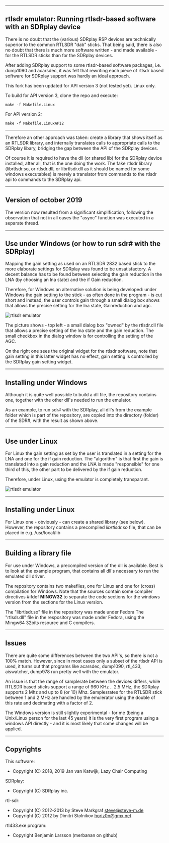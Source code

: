 
--------------------------------------------------------------------------
rtlsdr emulator: Running rtlsdr-based software with an SDRplay device
--------------------------------------------------------------------------

There is no doubt that the (various) SDRplay RSP devices are technically
superior to the common RTLSDR "dab" sticks. That being said, there is
also no doubt that there is much more software written - and made available -
for the RTLSDR sticks than for the SDRplay devices.

After adding SDRplay support to some rtlsdr-based software packages, i.e.
dump1090 and acarsdec, it was felt that rewriting each piece of 
rtlsdr based software for SDRplay support was hardly an ideal approach.

This fork has been updated for API version 3 (not tested yet). Linux only.

To build for API version 3, clone the repo and execute:
```
make -f Makefile.Linux
```

For API version 2:
```
make -f Makefile.LinuxAPI2
```

---------------------------------------------------------------------------

Therefore an other approach was taken: create a library that shows itself as
an RTLSDR library, and internally translates calls to appropriate calls
to the SDRplay libary,  bridging the gap between the API of the SDRplay
devices. 

Of course it is required to have the dll (or shared lib) for the
SDRplay device installed,
after all, that is the one doing the work. The fake rtlsdr library
(librtlsdr.so, or rtlsdr.dll, or librtlsdr.dll as it should
be named for some windows executables) is merely
a translator from commands to the rtlsdr api to
commands to the SDRplay api.

----------------------------------------------------------------------------
Version of october 2019
----------------------------------------------------------------------------

The version now resulted from a significant simplification, following
the observation that not in all cases the "async" function was executed
in a separate thread.

-----------------------------------------------------------------------------
Use under Windows (or how to run sdr# with the SDRplay)
-----------------------------------------------------------------------------

Mapping the gain setting as used on an RTLSDR 2832 based stick to
the more elaborate settings for SDRplay was found to be unsatisfactory.
A decent balance has to be found between selecting the gain reduction
in the LNA (by choosing an lna state) and the if Gain reduction.

Therefore, for Windows an alternative solution is being developed:
under Windows the gain setting to the stick - as often done in the
program - is cut short and instead, the user controls gain
through a small dialog box shows that allows
the precise setting for the lna state, Gainreduction and agc.

![rtlsdr emulator](/rtlsdr-emulator-windows.png?raw=true)

The picture shows - top left - a small dialog box "owned" by the
rtlsdr.dll file that allows a precise setting of the lna state and
the gain reduction. The small checkbox in the dialog window is
for controlling the setting of the AGC.

 On the right one sees the original widget for the
rtlsdr software, note that gain setting in this latter widget has no effect,
gain setting is controlled by the SDRplay gain setting widget.

------------------------------------------------------------------------------
Installing under Windows
------------------------------------------------------------------------------

Although it is quite well possible to build a dll file, the repository contains
one, together with the other dll's needed to run the emulator.

As an example, to run sdr# with the SDRplay, all dll's from the example folder
which is part of the repository, are copied into the directory (folder)  of the SDR#,
with the result as shown above.

------------------------------------------------------------------------------
Use under Linux 
-------------------------------------------------------------------------------

For Linux the gain setting as set by the user is translated in a setting for
the LNA and one for the if gain reduction.
The "algorithm" is that first the gain is translated into a gain reduction and
the LNA is made "responsible" for one third of this,
the other part to be delivered by the if gain reduction.

Therefore, under Linux, using the emulator is completely transparant.

![rtlsdr emulator](/rtlsdr-emulator-linux.png?raw=true)

-------------------------------------------------------------------------------
Installing under Linux
-------------------------------------------------------------------------------

For Linux one - obviously - can create a shared library (see below).
However, the repository contains a precompiled *librtlsdr.so* file, that
can be placed in e.g. /usr/local/lib

-------------------------------------------------------------------------------
Building a library file
------------------------------------------------------------------------------

For use under Windows, a precompiled version of the dll
is available. Best is to look at the example program, that contains
all dll's necessary to run the emulated dll driver.

The  repository contains two makefiles, one for Linux and one
for (cross) compilation for Windows.
Note that the sources contain some compiler directives #ifdef __MINGW32__
to separate the code sections for the windows version from the sections
for the Linux version.

The "librtlsdr.so" file in the repository was made under Fedora 
The "rtlsdr.dll" file in the respository was made under Fedora, using
the Mingw64 32bits resource and C compilers.

------------------------------------------------------------------------------
Issues
-------------------------------------------------------------------------------

There are quite some differences between the two API's, so there is not
a 100% match. However, since in most cases only a subset of the rtlsdr
API is used, it turns out that programs like acarsdec, dump1090, rtl_433,
aiswatcher, dump978 run pretty well with the emulator.

An issue is that the range of samplerate between the devices differs,
while RTLSDR based sticks support a range of 960 KHz .. 2.5 MHz, the SDRplay
supports 2 Mhz and up to 8 (or 10) Mhz.
Samplesrates for the RTLSDR stick between 1 and 2 MHz are handled by the
emulerator using the double of this rate and decimating with a factor of 2.

The Windows version is still slightly experimental - for me (being a Unix/Linux
person for the last 45 years) it is the very first program using a windows API directly -
and it is most likely that some changes will be applied.

------------------------------------------------------------------------------
Copyrights
------------------------------------------------------------------------------

This software:	
  * Copyright (C) 2018, 2019 Jan van Katwijk, Lazy Chair Computing

SDRplay:
  * Copyright (C) SDRplay inc.

rtl-sdr:
 * Copyright (C) 2012-2013 by Steve Markgraf <steve@steve-m.de>
 * Copyright (C) 2012 by Dimitri Stolnikov <horiz0n@gmx.net>

rtl433.exe program:
 * Copyright Benjamin Larsson (merbanan on github)

